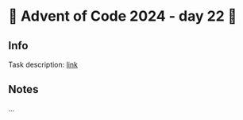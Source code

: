 # 🎄 Advent of Code 2024 - day 22 🎄

## Info

Task description: [link](https://adventofcode.com/2024/day/22)

## Notes

...
